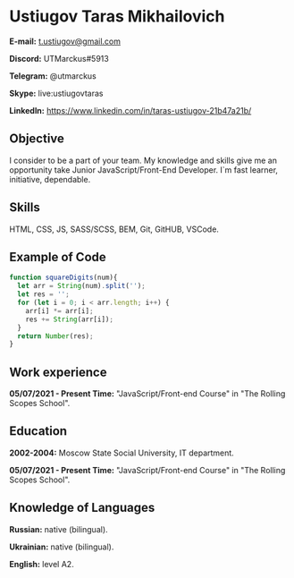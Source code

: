 # Ustiugov Taras Mikhailovich

**E-mail:** t.ustiugov@gmail.com

**Discord:** UTMarckus#5913

**Telegram:** @utmarckus

**Skype:** live:ustiugovtaras

**LinkedIn:** https://www.linkedin.com/in/taras-ustiugov-21b47a21b/


## Objective
 
I consider to be a part of your team. My knowledge and skills give me an opportunity take Junior JavaScript/Front-End Developer. I`m fast learner, initiative, dependable.

## Skills
HTML, CSS, JS, SASS/SCSS, BEM, Git, GitHUB, VSCode.

## Example of Code
```javascript
function squareDigits(num){
  let arr = String(num).split('');
  let res = '';
  for (let i = 0; i < arr.length; i++) {
    arr[i] *= arr[i];
    res += String(arr[i]);
  }
  return Number(res);
}
```

## Work experience

**05/07/2021 - Present Time:** "JavaScript/Front-end Course" in "The Rolling Scopes School".

## Education
**2002-2004:** Moscow State Social University, IT department.

**05/07/2021 - Present Time:** "JavaScript/Front-end Course" in "The Rolling Scopes School".

## Knowledge of Languages
**Russian:** native (bilingual).

**Ukrainian:** native (bilingual).

**English:** level A2.
